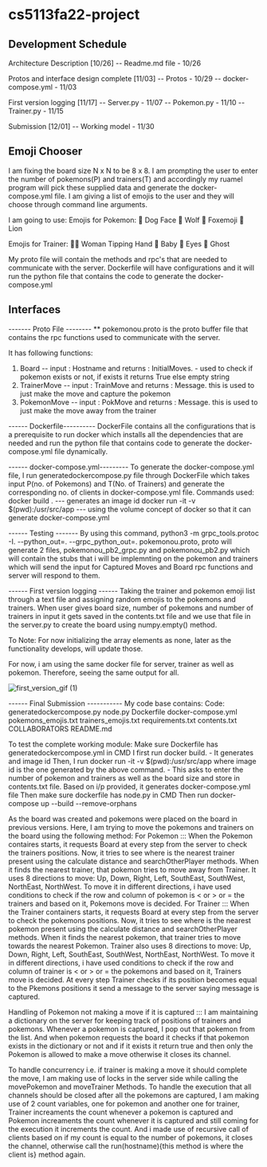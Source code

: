 # cs5113fa22-project

## Development Schedule

 Architecture Description [10/26]
 -- Readme.md file - 10/26

 Protos and interface design complete [11/03]
  -- Protos - 10/29
  -- docker-compose.yml - 11/03

 First version logging [11/17]
 -- Server.py - 11/07
 -- Pokemon.py - 11/10
 -- Trainer.py - 11/15

 Submission [12/01]
 -- Working model - 11/30

 ## Emoji Chooser

 I am fixing the board size N x N to be 8 x 8.
 I am prompting the user to enter the number of pokemons(P) and trainers(T) and accordingly my ruamel program will pick these supplied data and generate the  docker-compose.yml file.
 I am giving a list of emojis to the user and they will choose through command line arguments.

 I am going to use:
 Emojis for Pokemon:
 🐶 Dog Face
 🐺 Wolf
 🦊 Foxemoji
 🦁 Lion

 Emojis for Trainer: 
 💁‍♀️ Woman Tipping Hand
 👶 Baby
 👀 Eyes
 👻 Ghost
 
 My proto file will contain the methods and rpc's that are needed to communicate with the server.
 Dockerfile will have configurations and it will run the python file that contains the code to generate the docker-compose.yml

 ##  Interfaces
 ------- Proto File --------
 ** pokemonou.proto is the proto buffer file that contains the rpc functions used to communicate with the server.
 
 It has following functions:
 1) Board -- input : Hostname and returns : InitialMoves. - used to check if pokemon exists or not, if exists it returns True else empty string
 2) TrainerMove -- input : TrainMove and returns : Message. this is used to just make the move and capture the pokemon
 3) PokemonMove -- input : PokMove and returns : Message. this is used to just make the move away from the trainer

------ Dockerfile----------
DockerFile contains all the configurations that is a prerequisite to run docker which installs all the dependencies that are needed and run the python file that contains code to generate the docker-compose.yml file dynamically.
 
------ docker-compose.yml---------
 To generate the docker-compose.yml file, I run generatedockercompose.py file through DockerFile which takes input P(no. of Pokemons) and T(No. of Trainers) and generate the corresponding no. of clients in docker-compose.yml file. 
 Commands used:
  docker build . --- generates an image id
  docker run -it -v $(pwd):/usr/src/app <imageid> --- using the volume concept of docker so that it can generate docker-compose.yml
 
------ Testing -------
By using this command, python3 -m grpc_tools.protoc -I. --python_out=. --grpc_python_out=. pokemonou.proto,
proto will generate 2 files, pokemonou_pb2_grpc.py and pokemonou_pb2.py which will contain the stubs that i will be implemnting on the pokemon and trainers which will send the input for Captured Moves and Board rpc functions and server will respond to them.

------ First version logging ------
Taking the trainer and pokemon emoji list through a text file and assigning random emojis to the pokemons and trainers. When user gives board size, number of pokemons and number of trainers in input it gets saved in the contents.txt file and we use that file in the server.py to create the board using numpy.empty() method. 

To Note: For now initializing the array elements as none, later as the functionality develops, will update those. 
 
 For now, i am using the same docker file for server, trainer as well as pokemon. Therefore, seeing the same output for all.


![first_version_gif (1)](https://user-images.githubusercontent.com/114453254/202829395-1a5da473-aa91-4012-904a-ee58be2425c8.gif)

------ Final Submission -----------
My code base contains:
Code:
  generatedockercompose.py
  node.py
  Dockerfile
  docker-compose.yml
  pokemons_emojis.txt
  trainers_emojis.txt
  requirements.txt
  contents.txt
COLLABORATORS
README.md

To test the complete working module:
Make sure Dockerfile has generatedockercompose.yml in CMD 
I first run docker build. - It generates and image id
Then, I run docker run -it -v $(pwd):/usr/src/app <imageid> where image id is the one generated by the above command. - This asks to enter the number of pokemon and trainers as well as the board size and store in contents.txt file. Based on i/p provided, it generates docker-compose.yml file
Then make sure dockerfile has node.py in CMD
Then run docker-compose up --build --remove-orphans

As the board was created and pokemons were placed on the board in previous versions. Here, I am trying to move the pokemons and trainers on the board using the following method:
For Pokemon :::
When the Pokemon contaires starts, it requests Board at every step from the server to check the trainers positions. Now, it tries to see where is the nearest trainer present using the calculate distance and searchOtherPlayer methods. When it finds the nearest trainer, that pokemon tries to move away from Trainer.
It uses 8 directions to move: Up, Down, Right, Left, SouthEast, SouthWest, NorthEast, NorthWest. To move it in different directions, i have used conditions to check if the row and column of pokemon is < or > or =  the trainers and based on it, Pokemons move is decided.
For Trainer :::
When the Trainer containers starts, it requests Board at every step from the server to check the pokemons positions. Now, it tries to see where is the nearest pokemon present using the calculate distance and searchOtherPlayer methods. When it finds the nearest pokemon, that trainer tries to move towards the nearest Pokemon. Trainer also uses 8 directions to move: Up, Down, Right, Left, SouthEast, SouthWest, NorthEast, NorthWest. To move it in different directions, i have used conditions to check if the row and column of trainer is < or > or =  the pokemons and based on it, Trainers move is decided.
At every step Trainer checks if its position becomes equal to the Pkemons positions it send a message to the server saying message is captured.

Handling of Pokemon not making a move if it is captured :::
I am maintaining a dictionary on the server for keeping track of positions of trainers and pokemons. Whenever a pokemon is captured, I pop out that pokemon from the list. And when pokemon requests the board it checks if that pokemon exists in the dictionary or not and if it exists it return true and then only the Pokemon is allowed to make a move otherwise it closes its channel.

To handle concurrency i.e. if trainer is making a move it should complete the move, I am making use of locks in the server side while calling the movePokemon and moveTrainer Methods.
To handle the execution that all channels should be closed after all the pokemons are captured, I am making use of 2 count variables, one for pokemon and another one for trainer, Trainer increaments the count whenever a pokemon is captured and Pokemon increaments the count whenever it is captured and still coming for the execution it increments the count.
And i made use of recursive call of clients based on if my count is equal to the number of pokemons, it closes the channel, otherwise call the run(hostname){this method is where the client is} method again.


